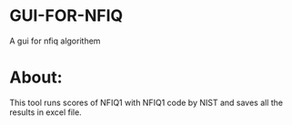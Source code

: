 # GUI-FOR-NFIQ
A gui for nfiq algorithem 


# About:

This tool runs scores of NFIQ1 with NFIQ1 code by NIST and saves all the results in excel file.
